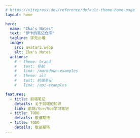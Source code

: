 ```yaml
---
# https://vitepress.dev/reference/default-theme-home-page
layout: home

hero:
  name: "Ika's Notes"
  text: "伊卡的笔记仓库"
  tagline: 学无止境
  image:
    src: avatar2.webp
    alt: Ika's Notes
  actions:
    # - theme: brand
    #   text: 导航
    #   link: /markdown-examples
    # - theme: alt
    #   text: 前端笔记
    #   link: /api-examples

features:
  - title: 前端笔记
    details: 关于前端的知识
    link: 前端/Vue/Vue学习笔记
  - title: TODO
    details: 敬请期待
  - title: TODO
    details: 敬请期待
---
```


<style> 

</style>

